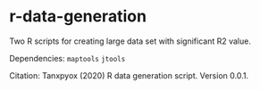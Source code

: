 # r-data-generation
Two R scripts for creating large data set with significant R2 value.

Dependencies:
`maptools`
`jtools`

Citation:
Tanxpyox (2020) R data generation script. Version 0.0.1.
